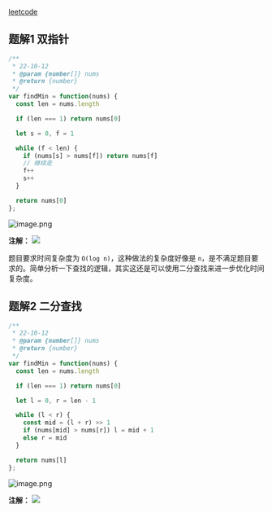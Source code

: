 
[leetcode](https://leetcode.cn/problems/find-minimum-in-rotated-sorted-array/https://leetcode.cn/problems/find-minimum-in-rotated-sorted-array/)

## 题解1 双指针

```javascript
/**
 * 22-10-12
 * @param {number[]} nums
 * @return {number}
 */
var findMin = function(nums) {
  const len = nums.length

  if (len === 1) return nums[0]

  let s = 0, f = 1

  while (f < len) {
    if (nums[s] > nums[f]) return nums[f]
    // 继续走
    f++
    s++
  }

  return nums[0]
};
```

![image.png](https://cdn.nlark.com/yuque/0/2022/png/2331396/1665540636735-51159e2d-df9c-4f30-bc96-24ca96a84dd5.png#clientId=uab2d72e7-2ea8-4&crop=0&crop=0&crop=1&crop=1&from=paste&height=125&id=u528a1a71&margin=%5Bobject%20Object%5D&name=image.png&originHeight=250&originWidth=874&originalType=binary&ratio=1&rotation=0&showTitle=false&size=47753&status=done&style=stroke&taskId=ue168d373-6744-46ac-8c0f-e816955767a&title=&width=437)

**注解：**
![](https://cdn.nlark.com/yuque/0/2022/jpeg/2331396/1665540454148-5d7d0a9d-8f4d-4cf8-acce-d0e049689380.jpeg)

题目要求时间复杂度为 `O(log n)`，这种做法的复杂度好像是 `n`，是不满足题目要求的。简单分析一下查找的逻辑，其实这还是可以使用二分查找来进一步优化时间复杂度。

## 题解2 二分查找

```javascript
/**
 * 22-10-12
 * @param {number[]} nums
 * @return {number}
 */
var findMin = function(nums) {
  const len = nums.length

  if (len === 1) return nums[0]

  let l = 0, r = len - 1

  while (l < r) {
    const mid = (l + r) >> 1
    if (nums[mid] > nums[r]) l = mid + 1
    else r = mid
  }

  return nums[l]
};
```

![image.png](https://cdn.nlark.com/yuque/0/2022/png/2331396/1665541523206-c3f8fe5e-3c35-4540-9ac9-7482760eeb0c.png#clientId=uab2d72e7-2ea8-4&crop=0&crop=0&crop=1&crop=1&from=paste&height=125&id=u3d5ca2f9&margin=%5Bobject%20Object%5D&name=image.png&originHeight=250&originWidth=874&originalType=binary&ratio=1&rotation=0&showTitle=false&size=47127&status=done&style=stroke&taskId=uc359bc10-9083-40f3-8230-29e1e0d0c03&title=&width=437)

**注解：**
![](https://cdn.nlark.com/yuque/0/2022/jpeg/2331396/1665541894758-786e3fe5-0baf-4b49-8046-35a82c337fdd.jpeg)
